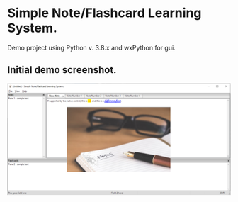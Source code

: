 # Simple Note/Flashcard Learning System.
Demo project using Python v. 3.8.x and wxPython for gui.

## Initial demo screenshot.
![Alt text](docs/images/first_screen.png?raw=true "Initial gui layout.")
